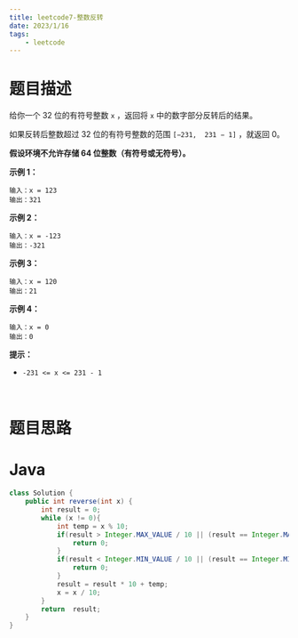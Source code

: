 ```yaml
---
title: leetcode7-整数反转
date: 2023/1/16
tags: 
    - leetcode
---
```


# 题目描述
给你一个 32 位的有符号整数 `x` ，返回将 `x` 中的数字部分反转后的结果。

如果反转后整数超过 32 位的有符号整数的范围 `[−231,  231 − 1]` ，就返回 0。

**假设环境不允许存储 64 位整数（有符号或无符号）。**

**示例 1：**

```
输入：x = 123
输出：321
```

**示例 2：**

```
输入：x = -123
输出：-321
```

**示例 3：**

```
输入：x = 120
输出：21
```

**示例 4：**

```
输入：x = 0
输出：0
```



**提示：**

- `-231 <= x <= 231 - 1`

​           
# 题目思路



# Java
```java
class Solution {
    public int reverse(int x) {
        int result = 0;
        while (x != 0){
            int temp = x % 10;
            if(result > Integer.MAX_VALUE / 10 || (result == Integer.MAX_VALUE / 10 && temp > 7)){
                return 0;
            }
            if(result < Integer.MIN_VALUE / 10 || (result == Integer.MIN_VALUE / 10 && temp > 8)){
                return 0;
            }
            result = result * 10 + temp;
            x = x / 10;
        }
        return  result;
    }
}
```

